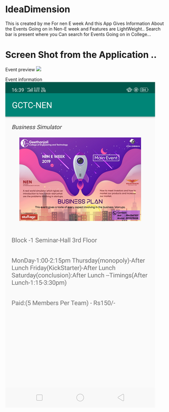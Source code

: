 # IdeaDimension

This is created by me For nen E week
And this App Gives Information About the Events Going on in Nen-E week
and Features are LightWeight..
Search bar is present where you Can search for Events Going on in College...

# Screen Shot from the Application ..
Event preview 
![](images/)



Event information
![](images/event-info.png)

